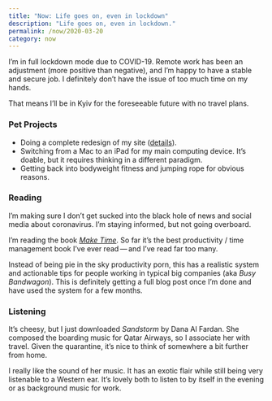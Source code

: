 ```yaml
---
title: "Now: Life goes on, even in lockdown"
description: "Life goes on, even in lockdown."
permalink: /now/2020-03-20
category: now
---
```


I’m in full lockdown mode due to COVID-19. Remote work has been an adjustment (more positive than negative), and I’m happy to have a stable and secure job. I definitely don’t have the issue of too much time on my hands. 

That means I’ll be in Kyiv for the foreseeable future with no travel plans. 

### Pet Projects 

- Doing a complete redesign of my site ([details](/redesign)).  
- Switching from a Mac to an iPad for my main computing device. It’s doable, but it requires thinking in a different paradigm. 
- Getting back into bodyweight fitness and jumping rope for obvious reasons. 


### Reading 

I’m making sure I don’t get sucked into the black hole of news and social media about coronavirus. I’m staying informed, but not going overboard. 

I’m reading the book *[Make Time](https://maketime.blog)*. So far it’s the best productivity / time management book I’ve ever read&thinsp;—&thinsp;and I’ve read far too many.

Instead of being pie in the sky productivity porn, this has a realistic system and actionable tips for people working in typical big companies (aka *Busy Bandwagon*). This is definitely getting a full blog post once I’m done and have used the system for a few months.  

### Listening 

It’s cheesy, but I just downloaded *Sandstorm* by Dana Al Fardan. She composed the boarding music for Qatar Airways, so I associate her with travel. Given the quarantine, it’s nice to think of somewhere a bit further from home. 

I really like the sound of her music. It has an exotic flair while still being very listenable to a Western ear. It’s lovely both to listen to by itself in the evening or as background music for work. 